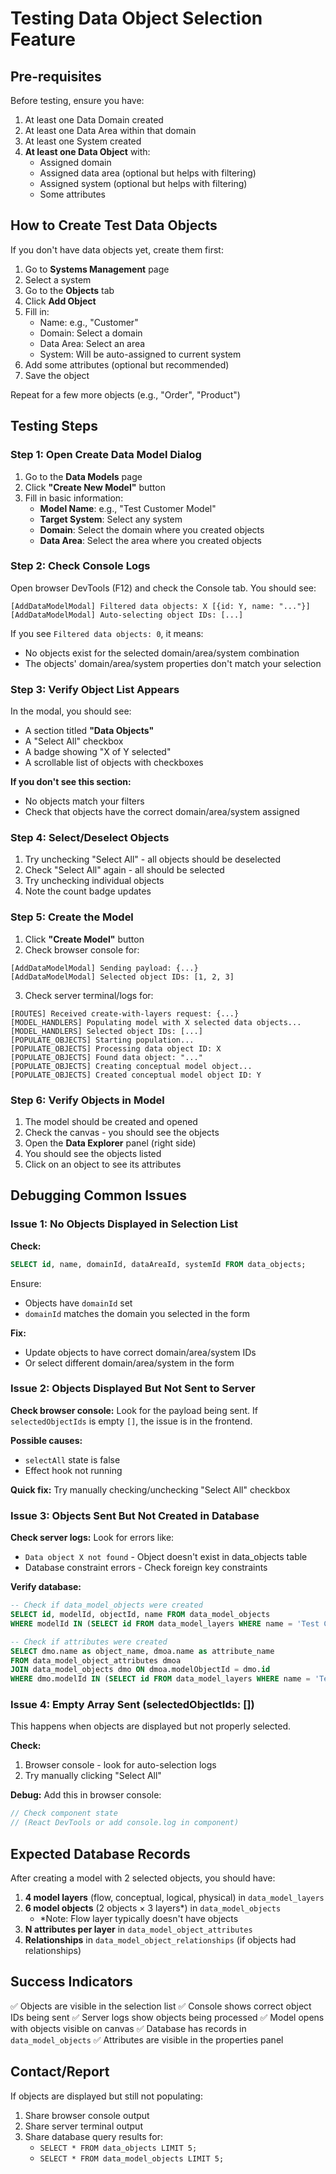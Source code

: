 # Testing Data Object Selection Feature

## Pre-requisites

Before testing, ensure you have:
1. At least one Data Domain created
2. At least one Data Area within that domain
3. At least one System created
4. **At least one Data Object** with:
   - Assigned domain
   - Assigned data area (optional but helps with filtering)
   - Assigned system (optional but helps with filtering)
   - Some attributes

## How to Create Test Data Objects

If you don't have data objects yet, create them first:

1. Go to **Systems Management** page
2. Select a system
3. Go to the **Objects** tab
4. Click **Add Object**
5. Fill in:
   - Name: e.g., "Customer"
   - Domain: Select a domain
   - Data Area: Select an area
   - System: Will be auto-assigned to current system
6. Add some attributes (optional but recommended)
7. Save the object

Repeat for a few more objects (e.g., "Order", "Product")

## Testing Steps

### Step 1: Open Create Data Model Dialog

1. Go to the **Data Models** page
2. Click **"Create New Model"** button
3. Fill in basic information:
   - **Model Name**: e.g., "Test Customer Model"
   - **Target System**: Select any system
   - **Domain**: Select the domain where you created objects
   - **Data Area**: Select the area where you created objects

### Step 2: Check Console Logs

Open browser DevTools (F12) and check the Console tab. You should see:

```
[AddDataModelModal] Filtered data objects: X [{id: Y, name: "..."}]
[AddDataModelModal] Auto-selecting object IDs: [...]
```

If you see `Filtered data objects: 0`, it means:
- No objects exist for the selected domain/area/system combination
- The objects' domain/area/system properties don't match your selection

### Step 3: Verify Object List Appears

In the modal, you should see:
- A section titled **"Data Objects"**
- A "Select All" checkbox
- A badge showing "X of Y selected"
- A scrollable list of objects with checkboxes

**If you don't see this section:**
- No objects match your filters
- Check that objects have the correct domain/area/system assigned

### Step 4: Select/Deselect Objects

1. Try unchecking "Select All" - all objects should be deselected
2. Check "Select All" again - all should be selected
3. Try unchecking individual objects
4. Note the count badge updates

### Step 5: Create the Model

1. Click **"Create Model"** button
2. Check browser console for:
```
[AddDataModelModal] Sending payload: {...}
[AddDataModelModal] Selected object IDs: [1, 2, 3]
```

3. Check server terminal/logs for:
```
[ROUTES] Received create-with-layers request: {...}
[MODEL_HANDLERS] Populating model with X selected data objects...
[MODEL_HANDLERS] Selected object IDs: [...]
[POPULATE_OBJECTS] Starting population...
[POPULATE_OBJECTS] Processing data object ID: X
[POPULATE_OBJECTS] Found data object: "..."
[POPULATE_OBJECTS] Creating conceptual model object...
[POPULATE_OBJECTS] Created conceptual model object ID: Y
```

### Step 6: Verify Objects in Model

1. The model should be created and opened
2. Check the canvas - you should see the objects
3. Open the **Data Explorer** panel (right side)
4. You should see the objects listed
5. Click on an object to see its attributes

## Debugging Common Issues

### Issue 1: No Objects Displayed in Selection List

**Check:**
```sql
SELECT id, name, domainId, dataAreaId, systemId FROM data_objects;
```

Ensure:
- Objects have `domainId` set
- `domainId` matches the domain you selected in the form

**Fix:**
- Update objects to have correct domain/area/system IDs
- Or select different domain/area/system in the form

### Issue 2: Objects Displayed But Not Sent to Server

**Check browser console:**
Look for the payload being sent. If `selectedObjectIds` is empty `[]`, the issue is in the frontend.

**Possible causes:**
- `selectAll` state is false
- Effect hook not running

**Quick fix:**
Try manually checking/unchecking "Select All" checkbox

### Issue 3: Objects Sent But Not Created in Database

**Check server logs:**
Look for errors like:
- `Data object X not found` - Object doesn't exist in data_objects table
- Database constraint errors - Check foreign key constraints

**Verify database:**
```sql
-- Check if data_model_objects were created
SELECT id, modelId, objectId, name FROM data_model_objects 
WHERE modelId IN (SELECT id FROM data_model_layers WHERE name = 'Test Customer Model');

-- Check if attributes were created
SELECT dmo.name as object_name, dmoa.name as attribute_name
FROM data_model_object_attributes dmoa
JOIN data_model_objects dmo ON dmoa.modelObjectId = dmo.id
WHERE dmo.modelId IN (SELECT id FROM data_model_layers WHERE name = 'Test Customer Model');
```

### Issue 4: Empty Array Sent (selectedObjectIds: [])

This happens when objects are displayed but not properly selected.

**Check:**
1. Browser console - look for auto-selection logs
2. Try manually clicking "Select All"

**Debug:**
Add this in browser console:
```javascript
// Check component state
// (React DevTools or add console.log in component)
```

## Expected Database Records

After creating a model with 2 selected objects, you should have:

1. **4 model layers** (flow, conceptual, logical, physical) in `data_model_layers`
2. **6 model objects** (2 objects × 3 layers*) in `data_model_objects`
   - *Note: Flow layer typically doesn't have objects
3. **N attributes per layer** in `data_model_object_attributes`
4. **Relationships** in `data_model_object_relationships` (if objects had relationships)

## Success Indicators

✅ Objects are visible in the selection list
✅ Console shows correct object IDs being sent
✅ Server logs show objects being processed
✅ Model opens with objects visible on canvas
✅ Database has records in `data_model_objects`
✅ Attributes are visible in the properties panel

## Contact/Report

If objects are displayed but still not populating:
1. Share browser console output
2. Share server terminal output
3. Share database query results for:
   - `SELECT * FROM data_objects LIMIT 5;`
   - `SELECT * FROM data_model_objects LIMIT 5;`
